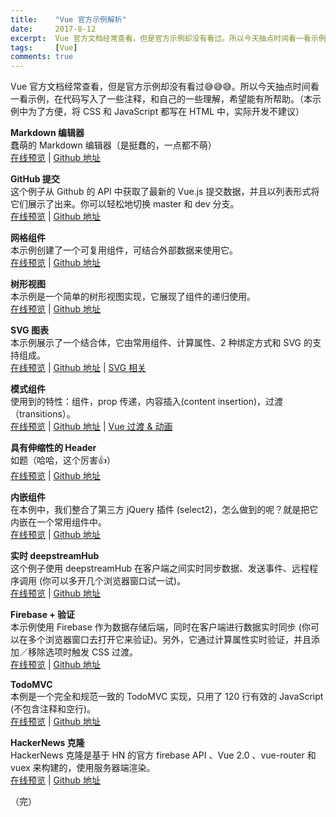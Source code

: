 ```yaml
---
title:    "Vue 官方示例解析"
date:     2017-8-12
excerpt:  Vue 官方文档经常查看，但是官方示例却没有看过。所以今天抽点时间看一看示例，在代码写入了一些注释，和自己的一些理解，希望能有所帮助。（本示例中为了方便，将 CSS 和 JavaScript 都写在 HTML 中，实际开发不建议）
tags:     [Vue]
comments: true
---
```


Vue 官方文档经常查看，但是官方示例却没有看过😅😅😅。所以今天抽点时间看一看示例，在代码写入了一些注释，和自己的一些理解，希望能有所帮助。（本示例中为了方便，将 CSS 和 JavaScript 都写在 HTML 中，实际开发不建议）

**Markdown 编辑器**  
蠢萌的 Markdown 编辑器（是挺蠢的，一点都不萌）  
[在线预览](/online/Vue-official-example/markdown.html) | 
[Github 地址](https://github.com/zouyongzou/zouyongzou.github.io/blob/master/online/Vue-official-example/markdown.html)

**GitHub 提交**  
这个例子从 Github 的 API 中获取了最新的 Vue.js 提交数据，并且以列表形式将它们展示了出来。你可以轻松地切换 master 和 dev 分支。  
[在线预览](/online/Vue-official-example/github-commit.html) | 
[Github 地址](https://github.com/zouyongzou/zouyongzou.github.io/blob/master/online/Vue-official-example/github-commit.html)

**网格组件**  
本示例创建了一个可复用组件，可结合外部数据来使用它。  
[在线预览](/online/Vue-official-example/grid.html) | 
[Github 地址](https://github.com/zouyongzou/zouyongzou.github.io/blob/master/online/Vue-official-example/grid.html)

**树形视图**  
本示例是一个简单的树形视图实现，它展现了组件的递归使用。  
[在线预览](/online/Vue-official-example/tree.html) | 
[Github 地址](https://github.com/zouyongzou/zouyongzou.github.io/blob/master/online/Vue-official-example/tree.html)

**SVG 图表**  
本示例展示了一个结合体，它由常用组件、计算属性、2 种绑定方式和 SVG 的支持组成。  
[在线预览](/online/Vue-official-example/svg.html) | 
[Github 地址](https://github.com/zouyongzou/zouyongzou.github.io/blob/master/online/Vue-official-example/svg.html) | 
[SVG 相关](https://developer.mozilla.org/en-US/docs/Web/SVG)

**模式组件**  
使用到的特性：组件，prop 传递，内容插入(content insertion)，过渡（transitions）。  
[在线预览](/online/Vue-official-example/modal.html) | 
[Github 地址](https://github.com/zouyongzou/zouyongzou.github.io/blob/master/online/Vue-official-example/modal.html) | 
[Vue 过渡 & 动画](https://cn.vuejs.org/v2/guide/transitions.html)

**具有伸缩性的 Header**  
如题（哈哈，这个厉害👍）  
[在线预览](/online/Vue-official-example/elastic-header.html) | 
[Github 地址](https://github.com/zouyongzou/zouyongzou.github.io/blob/master/online/Vue-official-example/elastic-header.html)

**内嵌组件**  
在本例中，我们整合了第三方 jQuery 插件 (select2)，怎么做到的呢？就是把它内嵌在一个常用组件中。  
[在线预览](/online/Vue-official-example/select2.html) | 
[Github 地址](https://github.com/zouyongzou/zouyongzou.github.io/blob/master/online/Vue-official-example/select2.html)

**实时 deepstreamHub**  
这个例子使用 deepstreamHub 在客户端之间实时同步数据、发送事件、远程程序调用 (你可以多开几个浏览器窗口试一试)。  
[在线预览](/online/Vue-official-example/select2.html) | 
[Github 地址](https://github.com/zouyongzou/zouyongzou.github.io/blob/master/online/Vue-official-example/select2.html)

**Firebase + 验证**  
本示例使用 Firebase 作为数据存储后端，同时在客户端进行数据实时同步 (你可以在多个浏览器窗口去打开它来验证)。另外，它通过计算属性实时验证，并且添加／移除选项时触发 CSS 过渡。  
[在线预览](/online/Vue-official-example/select2.html) | 
[Github 地址](https://github.com/zouyongzou/zouyongzou.github.io/blob/master/online/Vue-official-example/select2.html)

**TodoMVC**  
本例是一个完全和规范一致的 TodoMVC 实现，只用了 120 行有效的 JavaScript (不包含注释和空行)。  
[在线预览](/online/Vue-official-example/select2.html) | 
[Github 地址](https://github.com/zouyongzou/zouyongzou.github.io/blob/master/online/Vue-official-example/select2.html)

**HackerNews 克隆**  
HackerNews 克隆是基于 HN 的官方 firebase API 、Vue 2.0 、vue-router 和 vuex 来构建的，使用服务器端渲染。  
[在线预览](/online/Vue-official-example/select2.html) | 
[Github 地址](https://github.com/zouyongzou/zouyongzou.github.io/blob/master/online/Vue-official-example/select2.html)

（完）